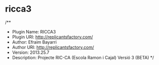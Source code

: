 ricca3
======

/**
 * Plugin Name: RICCA3
 * Plugin URI: http://replicantsfactory.com/
 * Author: Efraim Bayarri
 * Author URI: http://replicantsfactory.com/
 * Version: 2013.25.7
 * Description: Projecte RIC-CA (Escola Ramon i Cajal) Versió 3 (BETA)
 */

